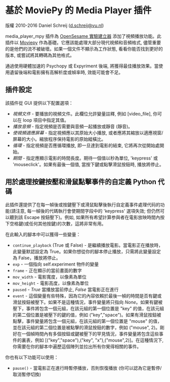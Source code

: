 # 基於 MoviePy 的 Media Player 插件

版權 2010-2016 Daniel Schreij (<d.schreij@vu.nl>)

media_player_mpy 插件為 [OpenSesame 實驗建立器][opensesame] 添加了視頻播放功能。此插件以 [Moviepy][mpy_home] 作為基礎。它應該能處理大部分現代視頻和音頻格式, 儘管重要的是他們的流不被破壞。如果一個文件不顯示為工作狀態, 看看你能否找到更好的版本, 或嘗試將其轉碼為其他格式。

通過使用硬體加速的 Psychopy 或 Expyriment 後端, 將獲得最佳播放效果。當使用遺留後端和電影擁有高解析度或幀率時, 效能可能會不足。

## 插件設定
該插件從 GUI 提供以下配置選項：

- *視頻文件* - 要播放的視頻文件。此欄位允許變量註釋, 例如 [video_file], 你可以在 loop 項目中指定其值。
- *播放音頻* - 指定視頻是否需要與音頻一起播放或靜音 (靜音)。
- *使視頻適應屏幕* - 指定視頻應以其原始大小播放, 或者應將其縮放以適應視窗/屏幕的大小。縮放程序保持電影的原始縱橫比。
- *循環* - 指定視頻是否應循環播放, 即一旦達到電影的結束, 它將再次從開始處開始。
- *期間* - 指定應顯示電影的時間長度。期待一個值以秒為單位, 'keypress' 或 'mouseclick'。如果有最後一個值, 當按下鍵或點擊滑鼠按鈕時, 播放將停止。

## 用於處理按鍵按壓和滑鼠點擊事件的自定義 Python 代碼
此插件還提供了在每一幀後或按鍵壓下或滑鼠點擊後執行自定義事件處理代码的功能(請注意, 每一幀後的代碼執行會使期間字段中的 'keypress' 選項失效; 但仍然可以聽到該 Escape 按鈕壓下)。例如, 如果所有希望計算参與者在電影放映時間內按下空格鍵(或任何其他按鍵)的次數，這將非常有用。

在此輸入的腳本中可以獲得一些變量：

- `continue_playback` (True 或 False) - 是繼續播放電影。當電影正在播放時，此變量默認設定為 True。如果你想從你的腳本停止播放，只需將此變量設定為 False，播放將停止。
- `exp` - 一個指向 self.experiment 物件的變量
- `frame` - 正在顯示的當前畫面的數字
- `mov_width` - 電影寬度，以像素為單位
- `mov_height` - 電影高度，以像素為單位
- `paused` - *True* 當播放當前停止, *False* 當電影正在進行
- `event` - 這個變量有些特殊，因為它的內容依賴於最後一幀的時間是否有鍵或滑鼠按鈕被壓下。如果不是這種情況，事件變量將只指向 *None*。如果有鍵被壓下，事件將包含一個元組，在該元組的第一個位置是 "key" 的值，在該元組的第二個位置是被壓下的鍵的值，例如 ("key","space")。如果有滑鼠按鈕被點擊，事件變量將包含一個元組，在該元組的第一個位置是 "mouse" 的值，並在該元組的第二個位置是被點擊的滑鼠按鈕的數字，例如 ("mouse", 2)。剛好在一個幀時間內有多個按鈕或鍵被壓下的罕見情況，事件變量將包含這些事件的裏表，例如 [("key","space"),("key", "x"),("mouse",2)]。在這種情況下, 你需要在你的腳本中遍歷這個陣列並拉出所有你覺得相關的事件。

你也有以下功能可以使用：

- `pause()` - 當電影正在進行時暫停播放，否則恢復播放 (你可以認為它是暫停/取消暫停切換)

[opensesame]: http://www.cogsci.nl/opensesame
[mpy_home]: http://zulko.github.io/moviepy/